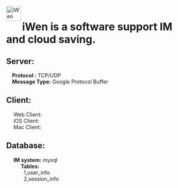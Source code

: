 <img src="https://s2.ax1x.com/2019/10/14/KSOM5j.png" width = "40" height = "40" alt="iWen" align=left />

# iWen is a software support IM and cloud saving.

## Server:
&nbsp;&nbsp;&nbsp;&nbsp;**Protocol :**  TCP/UDP <br>
&nbsp;&nbsp;&nbsp;&nbsp;**Message Type:**  Google Protocol Buffer <br>

## Client:
&nbsp;&nbsp;&nbsp;&nbsp; Web Client: <br> 
&nbsp;&nbsp;&nbsp;&nbsp; iOS Client: <br>
&nbsp;&nbsp;&nbsp;&nbsp; Mac Client: <br>

## Database:
&nbsp;&nbsp;&nbsp;&nbsp; **IM system:** mysql <br>
&nbsp;&nbsp;&nbsp;&nbsp;&nbsp;&nbsp;&nbsp;&nbsp;&nbsp;&nbsp;**Tables:**<br>
&nbsp;&nbsp;&nbsp;&nbsp;&nbsp;&nbsp;&nbsp;&nbsp;&nbsp;&nbsp;&nbsp; 1,user_info <br>
&nbsp;&nbsp;&nbsp;&nbsp;&nbsp;&nbsp;&nbsp;&nbsp;&nbsp;&nbsp;&nbsp; 2,session_info <br>